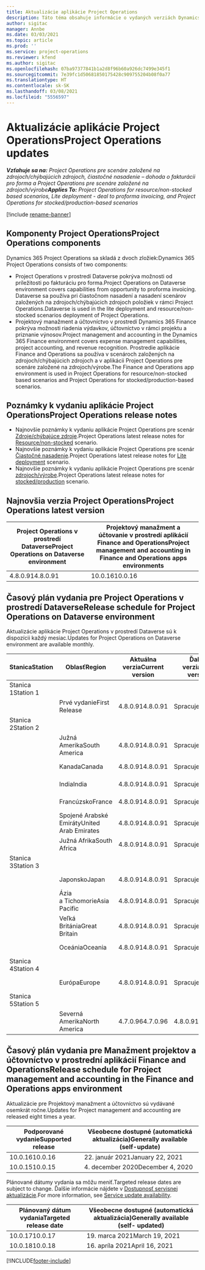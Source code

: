 ```yaml
---
title: Aktualizácie aplikácie Project Operations
description: Táto téma obsahuje informácie o vydaných verziách Dynamics 365 Project Operations.
author: sigitac
manager: Annbe
ms.date: 03/03/2021
ms.topic: article
ms.prod: ''
ms.service: project-operations
ms.reviewer: kfend
ms.author: sigitac
ms.openlocfilehash: 07ba97377841b1a2d8f96b60a926dc7499e345f1
ms.sourcegitcommit: 7e39fc1d50681850175428c909755204b08f0a77
ms.translationtype: HT
ms.contentlocale: sk-SK
ms.lasthandoff: 03/08/2021
ms.locfileid: "5556597"
---
```

# <a name="project-operations-updates"></a><span data-ttu-id="9e619-103">Aktualizácie aplikácie Project Operations</span><span class="sxs-lookup"><span data-stu-id="9e619-103">Project Operations updates</span></span>

<span data-ttu-id="9e619-104">_**Vzťahuje sa na:** Project Operations pre scenáre založené na zdrojoch/chýbajúcich zdrojoch, čiastočné nasadenie – dohoda o fakturácii pro forma a Project Operations pre scenáre založené na zdrojoch/výrobe_</span><span class="sxs-lookup"><span data-stu-id="9e619-104">_**Applies To:** Project Operations for resource/non-stocked based scenarios, Lite deployment - deal to proforma invoicing, and Project Operations for stocked/production-based scenarios_</span></span>

[!include [rename-banner](~/includes/cc-data-platform-banner.md)]

## <a name="project-operations-components"></a><span data-ttu-id="9e619-105">Komponenty Project Operations</span><span class="sxs-lookup"><span data-stu-id="9e619-105">Project Operations components</span></span>

<span data-ttu-id="9e619-106">Dynamics 365 Project Operations sa skladá z dvoch zložiek:</span><span class="sxs-lookup"><span data-stu-id="9e619-106">Dynamics 365 Project Operations consists of two components:</span></span>

- <span data-ttu-id="9e619-107">Project Operations v prostredí Dataverse pokrýva možnosti od príležitosti po fakturáciu pro forma.</span><span class="sxs-lookup"><span data-stu-id="9e619-107">Project Operations on Dataverse environment covers capabilities from opportunity to proforma invoicing.</span></span> <span data-ttu-id="9e619-108">Dataverse sa používa pri čiastočnom nasadení a nasadení scenárov založených na zdrojoch/chýbajúcich zdrojoch položiek v rámci Project Operations.</span><span class="sxs-lookup"><span data-stu-id="9e619-108">Dataverse is used in the lite deployment and resource/non-stocked scenarios deployment of Project Operations.</span></span>
- <span data-ttu-id="9e619-109">Projektový manažment a účtovníctvo v prostredí Dynamics 365 Finance pokrýva možnosti riadenia výdavkov, účtovníctvo v rámci projektu a priznanie výnosov.</span><span class="sxs-lookup"><span data-stu-id="9e619-109">Project management and accounting in the Dynamics 365 Finance environment covers expense management capabilities, project accounting, and revenue recognition.</span></span> <span data-ttu-id="9e619-110">Prostredie aplikácie Finance and Operations sa používa v scenároch založených na zdrojoch/chýbajúcich zdrojoch a v aplikácii Project Operations pre scenáre založené na zdrojoch/výrobe.</span><span class="sxs-lookup"><span data-stu-id="9e619-110">The Finance and Operations app environment is used in Project Operations for resource/non-stocked based scenarios and Project Operations for stocked/production-based scenarios.</span></span>

## <a name="project-operations-release-notes"></a><span data-ttu-id="9e619-111">Poznámky k vydaniu aplikácie Project Operations</span><span class="sxs-lookup"><span data-stu-id="9e619-111">Project Operations release notes</span></span>
- <span data-ttu-id="9e619-112">Najnovšie poznámky k vydaniu aplikácie Project Operations pre scenár [Zdroje/chýbajúce zdroje](whats-new-mar-2021-resource-based.md).</span><span class="sxs-lookup"><span data-stu-id="9e619-112">Project Operations latest release notes for [Resource/non-stocked](whats-new-mar-2021-resource-based.md) scenario.</span></span>
- <span data-ttu-id="9e619-113">Najnovšie poznámky k vydaniu aplikácie Project Operations pre scenár [Čiastočné nasadenie](../pro/whats-new/whats-new-mar-2021-lite.md).</span><span class="sxs-lookup"><span data-stu-id="9e619-113">Project Operations latest release notes for [Lite deployment](../pro/whats-new/whats-new-mar-2021-lite.md) scenario.</span></span>
- <span data-ttu-id="9e619-114">Najnovšie poznámky k vydaniu aplikácie Project Operations pre scenár [zdrojoch/výrobe](../prod-pma/whats-new/whats-new-jan-2021-stocked.md).</span><span class="sxs-lookup"><span data-stu-id="9e619-114">Project Operations latest release notes for [stocked/production](../prod-pma/whats-new/whats-new-jan-2021-stocked.md) scenario.</span></span>

## <a name="project-operations-latest-version"></a><span data-ttu-id="9e619-115">Najnovšia verzia Project Operations</span><span class="sxs-lookup"><span data-stu-id="9e619-115">Project Operations latest version</span></span>

| <span data-ttu-id="9e619-116">Project Operations v prostredí Dataverse</span><span class="sxs-lookup"><span data-stu-id="9e619-116">Project Operations on Dataverse environment</span></span> | <span data-ttu-id="9e619-117">Projektový manažment a účtovanie v prostredí aplikácií Finance and Operations</span><span class="sxs-lookup"><span data-stu-id="9e619-117">Project management and accounting in Finance and Operations apps environments</span></span> |
| --- | --- |
| <span data-ttu-id="9e619-118">4.8.0.91</span><span class="sxs-lookup"><span data-stu-id="9e619-118">4.8.0.91</span></span> | <span data-ttu-id="9e619-119">10.0.16</span><span class="sxs-lookup"><span data-stu-id="9e619-119">10.0.16</span></span> |

## <a name="release-schedule-for-project-operations-on-dataverse-environment"></a><span data-ttu-id="9e619-120">Časový plán vydania pre Project Operations v prostredí Dataverse</span><span class="sxs-lookup"><span data-stu-id="9e619-120">Release schedule for Project Operations on Dataverse environment</span></span>

<span data-ttu-id="9e619-121">Aktualizácie aplikácie Project Operations v prostredí Dataverse sú k dispozícii každý mesiac.</span><span class="sxs-lookup"><span data-stu-id="9e619-121">Updates for Project Operations on Dataverse environment are available monthly.</span></span> 

| <span data-ttu-id="9e619-122">Stanica</span><span class="sxs-lookup"><span data-stu-id="9e619-122">Station</span></span>   | <span data-ttu-id="9e619-123">Oblasť</span><span class="sxs-lookup"><span data-stu-id="9e619-123">Region</span></span>        | <span data-ttu-id="9e619-124">Aktuálna verzia</span><span class="sxs-lookup"><span data-stu-id="9e619-124">Current version</span></span> | <span data-ttu-id="9e619-125">Ďalšia verzia</span><span class="sxs-lookup"><span data-stu-id="9e619-125">Next version</span></span> | <span data-ttu-id="9e619-126">Bežne k dispozícii</span><span class="sxs-lookup"><span data-stu-id="9e619-126">Generally available</span></span> |
|-----------|---------------|-----------------|--------------|---------------------|
| <span data-ttu-id="9e619-127">Stanica 1</span><span class="sxs-lookup"><span data-stu-id="9e619-127">Station 1</span></span> |   &nbsp;      |    &nbsp;       | &nbsp;       |      &nbsp;         |
|   &nbsp;  | <span data-ttu-id="9e619-128">Prvé vydanie</span><span class="sxs-lookup"><span data-stu-id="9e619-128">First Release</span></span> |  <span data-ttu-id="9e619-129">4.8.0.91</span><span class="sxs-lookup"><span data-stu-id="9e619-129">4.8.0.91</span></span>       | <span data-ttu-id="9e619-130">Spracuje sa</span><span class="sxs-lookup"><span data-stu-id="9e619-130">TBD</span></span>     | <span data-ttu-id="9e619-131">02-Apr-21</span><span class="sxs-lookup"><span data-stu-id="9e619-131">02-Apr-21</span></span>           |
| <span data-ttu-id="9e619-132">Stanica 2</span><span class="sxs-lookup"><span data-stu-id="9e619-132">Station 2</span></span> |   &nbsp;      |    &nbsp;       | &nbsp;       |      &nbsp;         |
|   &nbsp;  | <span data-ttu-id="9e619-133">Južná Amerika</span><span class="sxs-lookup"><span data-stu-id="9e619-133">South America</span></span> |  <span data-ttu-id="9e619-134">4.8.0.91</span><span class="sxs-lookup"><span data-stu-id="9e619-134">4.8.0.91</span></span>       | <span data-ttu-id="9e619-135">Spracuje sa</span><span class="sxs-lookup"><span data-stu-id="9e619-135">TBD</span></span>     | <span data-ttu-id="9e619-136">02-Apr-21</span><span class="sxs-lookup"><span data-stu-id="9e619-136">02-Apr-21</span></span>           |
|    &nbsp; | <span data-ttu-id="9e619-137">Kanada</span><span class="sxs-lookup"><span data-stu-id="9e619-137">Canada</span></span>        |  <span data-ttu-id="9e619-138">4.8.0.91</span><span class="sxs-lookup"><span data-stu-id="9e619-138">4.8.0.91</span></span>       | <span data-ttu-id="9e619-139">Spracuje sa</span><span class="sxs-lookup"><span data-stu-id="9e619-139">TBD</span></span>     | <span data-ttu-id="9e619-140">02-Apr-21</span><span class="sxs-lookup"><span data-stu-id="9e619-140">02-Apr-21</span></span>           |
|   &nbsp;  | <span data-ttu-id="9e619-141">India</span><span class="sxs-lookup"><span data-stu-id="9e619-141">India</span></span>         |  <span data-ttu-id="9e619-142">4.8.0.91</span><span class="sxs-lookup"><span data-stu-id="9e619-142">4.8.0.91</span></span>       | <span data-ttu-id="9e619-143">Spracuje sa</span><span class="sxs-lookup"><span data-stu-id="9e619-143">TBD</span></span>     | <span data-ttu-id="9e619-144">02-Apr-21</span><span class="sxs-lookup"><span data-stu-id="9e619-144">02-Apr-21</span></span>           |
|   &nbsp;  | <span data-ttu-id="9e619-145">Francúzsko</span><span class="sxs-lookup"><span data-stu-id="9e619-145">France</span></span>         |  <span data-ttu-id="9e619-146">4.8.0.91</span><span class="sxs-lookup"><span data-stu-id="9e619-146">4.8.0.91</span></span>       | <span data-ttu-id="9e619-147">Spracuje sa</span><span class="sxs-lookup"><span data-stu-id="9e619-147">TBD</span></span>     | <span data-ttu-id="9e619-148">02-Apr-21</span><span class="sxs-lookup"><span data-stu-id="9e619-148">02-Apr-21</span></span>           |
|   &nbsp;  | <span data-ttu-id="9e619-149">Spojené Arabské Emiráty</span><span class="sxs-lookup"><span data-stu-id="9e619-149">United Arab Emirates</span></span>         |  <span data-ttu-id="9e619-150">4.8.0.91</span><span class="sxs-lookup"><span data-stu-id="9e619-150">4.8.0.91</span></span>       | <span data-ttu-id="9e619-151">Spracuje sa</span><span class="sxs-lookup"><span data-stu-id="9e619-151">TBD</span></span>     | <span data-ttu-id="9e619-152">02-Apr-21</span><span class="sxs-lookup"><span data-stu-id="9e619-152">02-Apr-21</span></span>           |
|   &nbsp;  | <span data-ttu-id="9e619-153">Južná Afrika</span><span class="sxs-lookup"><span data-stu-id="9e619-153">South Africa</span></span>         |  <span data-ttu-id="9e619-154">4.8.0.91</span><span class="sxs-lookup"><span data-stu-id="9e619-154">4.8.0.91</span></span>       | <span data-ttu-id="9e619-155">Spracuje sa</span><span class="sxs-lookup"><span data-stu-id="9e619-155">TBD</span></span>     | <span data-ttu-id="9e619-156">02-Apr-21</span><span class="sxs-lookup"><span data-stu-id="9e619-156">02-Apr-21</span></span>           |
| <span data-ttu-id="9e619-157">Stanica 3</span><span class="sxs-lookup"><span data-stu-id="9e619-157">Station 3</span></span>  |      &nbsp;   |     &nbsp;      |     &nbsp;   |      &nbsp;         |
|   &nbsp;  | <span data-ttu-id="9e619-158">Japonsko</span><span class="sxs-lookup"><span data-stu-id="9e619-158">Japan</span></span>         |  <span data-ttu-id="9e619-159">4.8.0.91</span><span class="sxs-lookup"><span data-stu-id="9e619-159">4.8.0.91</span></span>       | <span data-ttu-id="9e619-160">Spracuje sa</span><span class="sxs-lookup"><span data-stu-id="9e619-160">TBD</span></span>     | <span data-ttu-id="9e619-161">09-Apr-21</span><span class="sxs-lookup"><span data-stu-id="9e619-161">09-Apr-21</span></span>           |
|   &nbsp;  | <span data-ttu-id="9e619-162">Ázia a Tichomorie</span><span class="sxs-lookup"><span data-stu-id="9e619-162">Asia Pacific</span></span>  |  <span data-ttu-id="9e619-163">4.8.0.91</span><span class="sxs-lookup"><span data-stu-id="9e619-163">4.8.0.91</span></span>       | <span data-ttu-id="9e619-164">Spracuje sa</span><span class="sxs-lookup"><span data-stu-id="9e619-164">TBD</span></span>     | <span data-ttu-id="9e619-165">09-Apr-21</span><span class="sxs-lookup"><span data-stu-id="9e619-165">09-Apr-21</span></span>           |
|   &nbsp;  | <span data-ttu-id="9e619-166">Veľká Británia</span><span class="sxs-lookup"><span data-stu-id="9e619-166">Great Britain</span></span> |  <span data-ttu-id="9e619-167">4.8.0.91</span><span class="sxs-lookup"><span data-stu-id="9e619-167">4.8.0.91</span></span>       | <span data-ttu-id="9e619-168">Spracuje sa</span><span class="sxs-lookup"><span data-stu-id="9e619-168">TBD</span></span>     | <span data-ttu-id="9e619-169">09-Apr-21</span><span class="sxs-lookup"><span data-stu-id="9e619-169">09-Apr-21</span></span>           |
|   &nbsp;  | <span data-ttu-id="9e619-170">Oceánia</span><span class="sxs-lookup"><span data-stu-id="9e619-170">Oceania</span></span>       |  <span data-ttu-id="9e619-171">4.8.0.91</span><span class="sxs-lookup"><span data-stu-id="9e619-171">4.8.0.91</span></span>       | <span data-ttu-id="9e619-172">Spracuje sa</span><span class="sxs-lookup"><span data-stu-id="9e619-172">TBD</span></span>     | <span data-ttu-id="9e619-173">09-Apr-21</span><span class="sxs-lookup"><span data-stu-id="9e619-173">09-Apr-21</span></span>           |
| <span data-ttu-id="9e619-174">Stanica 4</span><span class="sxs-lookup"><span data-stu-id="9e619-174">Station 4</span></span> |     &nbsp;    |     &nbsp;      |     &nbsp;   |      &nbsp;         |
|   &nbsp;  | <span data-ttu-id="9e619-175">Európa</span><span class="sxs-lookup"><span data-stu-id="9e619-175">Europe</span></span>        |  <span data-ttu-id="9e619-176">4.8.0.91</span><span class="sxs-lookup"><span data-stu-id="9e619-176">4.8.0.91</span></span>       | <span data-ttu-id="9e619-177">Spracuje sa</span><span class="sxs-lookup"><span data-stu-id="9e619-177">TBD</span></span>     | <span data-ttu-id="9e619-178">16-Apr-21</span><span class="sxs-lookup"><span data-stu-id="9e619-178">16-Apr-21</span></span>           |
| <span data-ttu-id="9e619-179">Stanica 5</span><span class="sxs-lookup"><span data-stu-id="9e619-179">Station 5</span></span> |     &nbsp;    |     &nbsp;      |     &nbsp;   |      &nbsp;         |
|   &nbsp;  | <span data-ttu-id="9e619-180">Severná Amerika</span><span class="sxs-lookup"><span data-stu-id="9e619-180">North America</span></span> |  <span data-ttu-id="9e619-181">4.7.0.96</span><span class="sxs-lookup"><span data-stu-id="9e619-181">4.7.0.96</span></span>       | <span data-ttu-id="9e619-182">4.8.0.91</span><span class="sxs-lookup"><span data-stu-id="9e619-182">4.8.0.91</span></span>     | <span data-ttu-id="9e619-183">12-Mar-21</span><span class="sxs-lookup"><span data-stu-id="9e619-183">12-Mar-21</span></span>           |

## <a name="release-schedule-for-project-management-and-accounting-in-the-finance-and-operations-apps-environment"></a><span data-ttu-id="9e619-184">Časový plán vydania pre Manažment projektov a účtovníctvo v prostrední aplikácií Finance and Operations</span><span class="sxs-lookup"><span data-stu-id="9e619-184">Release schedule for Project management and accounting in the Finance and Operations apps environment</span></span>

<span data-ttu-id="9e619-185">Aktualizácie pre Projektový manažment a účtovníctvo sú vydávané osemkrát ročne.</span><span class="sxs-lookup"><span data-stu-id="9e619-185">Updates for Project management and accounting are released eight times a year.</span></span>

| <span data-ttu-id="9e619-186">Podporované vydanie</span><span class="sxs-lookup"><span data-stu-id="9e619-186">Supported release</span></span> | <span data-ttu-id="9e619-187">Všeobecne dostupné (automatická aktualizácia)</span><span class="sxs-lookup"><span data-stu-id="9e619-187">Generally available (self-update)</span></span> |
| --- | --- |
| <span data-ttu-id="9e619-188">10.0.16</span><span class="sxs-lookup"><span data-stu-id="9e619-188">10.0.16</span></span> | <span data-ttu-id="9e619-189">22. január 2021</span><span class="sxs-lookup"><span data-stu-id="9e619-189">January 22, 2021</span></span> |
| <span data-ttu-id="9e619-190">10.0.15</span><span class="sxs-lookup"><span data-stu-id="9e619-190">10.0.15</span></span> | <span data-ttu-id="9e619-191">4. december 2020</span><span class="sxs-lookup"><span data-stu-id="9e619-191">December 4, 2020</span></span> |


<span data-ttu-id="9e619-192">Plánované dátumy vydania sa môžu meniť.</span><span class="sxs-lookup"><span data-stu-id="9e619-192">Targeted release dates are subject to change.</span></span> <span data-ttu-id="9e619-193">Ďalšie informácie nájdete v [Dostupnosť servisnej aktualizácie](https://docs.microsoft.com/dynamics365/fin-ops-core/fin-ops/get-started/public-preview-releases?toc=/dynamics365/finance/toc.json).</span><span class="sxs-lookup"><span data-stu-id="9e619-193">For more information, see [Service update availability](https://docs.microsoft.com/dynamics365/fin-ops-core/fin-ops/get-started/public-preview-releases?toc=/dynamics365/finance/toc.json).</span></span>

| <span data-ttu-id="9e619-194">Plánovaný dátum vydania</span><span class="sxs-lookup"><span data-stu-id="9e619-194">Targeted release date</span></span> | <span data-ttu-id="9e619-195">Všeobecne dostupné (automatická aktualizácia)</span><span class="sxs-lookup"><span data-stu-id="9e619-195">Generally available (self- updated)</span></span> |
| --- | --- |
| <span data-ttu-id="9e619-196">10.0.17</span><span class="sxs-lookup"><span data-stu-id="9e619-196">10.0.17</span></span> | <span data-ttu-id="9e619-197">19. marca 2021</span><span class="sxs-lookup"><span data-stu-id="9e619-197">March 19, 2021</span></span> |
| <span data-ttu-id="9e619-198">10.0.18</span><span class="sxs-lookup"><span data-stu-id="9e619-198">10.0.18</span></span> | <span data-ttu-id="9e619-199">16. apríla 2021</span><span class="sxs-lookup"><span data-stu-id="9e619-199">April 16, 2021</span></span> |


[!INCLUDE[footer-include](../includes/footer-banner.md)]
